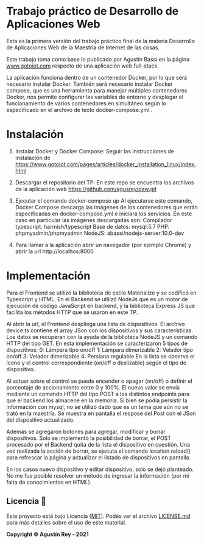 Trabajo práctico de Desarrollo de Aplicaciones Web
==================================================

Esta es la primera versión del trabajo práctico final de la materia Desarrollo de Aplicaciones Web de la Maestría de Internet de las cosas.

Este trabajo toma como base lo publicado por Agustín Bassi en la página www.gotoiot.com respecto de una aplicación web full-stack.

La aplicación funciona dentro de un contenedor Docker, por lo que será necesario instalar Docker. También será necesario instalar Docker compose, que es una herramienta para manejar múltiples contenedores Docker, nos permite configurar las variables de entorno y desplegar el funcionamiento de varios contenedores en simultáneo según lo especificado en el archivo de texto docker-compose.yml .


# Instalación
1) Instalar Docker y Docker Compose:
Seguir las instrucciones de instalación de https://www.gotoiot.com/pages/articles/docker_installation_linux/index.html

2) Descargar el repositorio del TP:
En este repo se encuentra los archivos de la aplicación web https://github.com/agusrey/daw.git

3) Ejecutar el comando docker-compose up
Al ejecutarse este comando, Docker Compose descarga las imágenes de los contenedores que están especificadas en docker-compose.yml e iniciará los servicios. En este caso en particular las imágenes descargadas son:
    Compilador typescript: harmish/typescript
    Base de datos:  mysql:5.7
    PHP:    phpmyadmin/phpmyadmin
    NodeJS: abassi/nodejs-server:10.0-dev

4) Para llamar a la aplicación abrir un navegador (por ejemplo Chrome) y abrir la url http://localhos:8000

# Implementación

Para el Frontend se utilizó la biblioteca de estilo Materialize y se codificó en Typescript y HTML.
En el Backend se utilizó NodeJs que es un motor de ejecución de código JavaScript en backend, y la biblioteca Express JS que facilita los métodos HTTP que se usaron en este TP.

Al abrir la url, el Frontend despliega una lista de dispositivos. El archivo device.ts contiene el array JSon con los dispositivos y sus características. Los datos se recuperan con la ayuda de la biblioteca NodeJS y un comando HTTP del tipo GET.
En esta implementación se caracterizaron 5 tipos de dispositivos:
    0: Lámpara tipo on/off 
    1: Lámpara dimerizable
    2: Velador tipo on/off
    3: Velador dimerizable
    4: Persiana regulable
En la lista se observa el ícono y el control correspondiente (on/off o deslizable) según el tipo de dispositivo.

Al actuar sobre el control se puede encender o apagar (on/off) o definir el porcentaje de accionamiento entre 0 y 100%. El nuevo valor se envía mediante un comando HTTP del tipo POST a los distintos endpoints para que el backend los almacene en la memoria. Si bien se podía persistir la información con mysql, no se utilizó dado que es un tema que aún no se trató en la maestría. Se muestra en pantalla el respose del Post con el JSon del dispositivo actualizado.

Además se agregaron botones para agregar, modificar y borrar dispositivos.
Solo se implementó la posibilidad de borrar, el POST procesado por el Backend quita de la lista el dispositivo en cuestión. Una vez realizada la acción de borrar, se ejecuta el comando location.reload() para refrescar la página y actualizar el listado de dispositivos en pantalla.

En los casos nuevo dispositivo y editar dispositivo, solo se dejó planteado. No me fue posible resolver un método de ingresar la información (por mi falta de conocimientos en HTML).

## Licencia 📄

Este proyecto está bajo Licencia ([MIT](https://choosealicense.com/licenses/mit/)). Podés ver el archivo [LICENSE.md](LICENSE.md) para más detalles sobre el uso de este material.

**Copyright © Agustín Rey - 2021**
